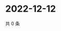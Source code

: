 # 2022-12-12

共 0 条

<!-- BEGIN WEIBO -->
<!-- 最后更新时间 Mon Dec 12 2022 17:01:02 GMT+0800 (China Standard Time) -->

<!-- END WEIBO -->
